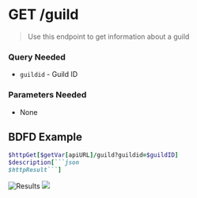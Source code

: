 # GET /guild
> Use this endpoint to get information about a guild

### Query Needed
* `guildid` - Guild ID
### Parameters Needed
* None


## BDFD Example
````ruby
$httpGet[$getVar[apiURL]/guild?guildid=$guildID]
$description[```json
$httpResult```]
````
![Results](https://media.discordapp.net/attachments/1065186079562534932/1065566468164550656/IMG_20230119_151005.jpg)
![](https://media.discordapp.net/attachments/1065186079562534932/1065566468382662736/IMG_20230119_151017.jpg)